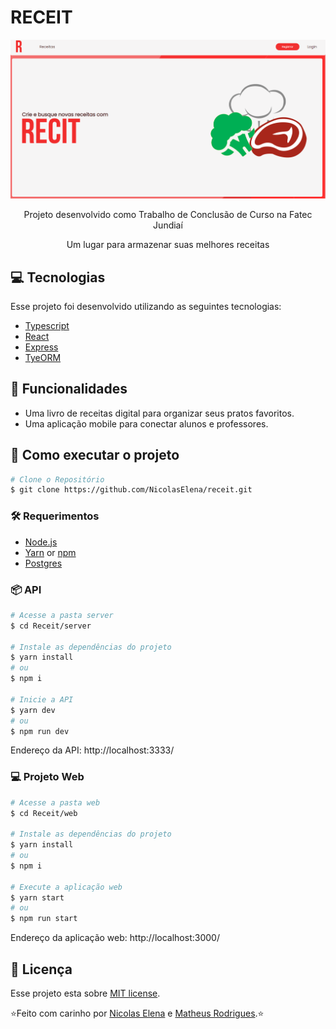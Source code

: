 # RECEIT 

<p align="center">	
   <img src="./.github/receit.PNG" alt="Proffy" width="620"/>
</p>
<p align="center">	
  Projeto desenvolvido como Trabalho de Conclusão de Curso na Fatec Jundiaí
  </p><p align="center">	
 Um lugar para armazenar suas melhores receitas
   </p>
  
## :computer: Tecnologias
Esse projeto foi desenvolvido utilizando as seguintes tecnologias:

* [Typescript][typescript-url]      
* [React][react-url]        
* [Express][express-url] 
* [TyeORM][typeorm-url]

## :pencil: Funcionalidades

* Uma livro de receitas digital para  organizar seus pratos favoritos.
* Uma aplicação mobile para conectar alunos e professores.

## 📲 Como executar o projeto
```bash
# Clone o Repositório
$ git clone https://github.com/NicolasElena/receit.git
```
### 🛠 Requerimentos
* [Node.js][node-url]
* [Yarn][yarn-url] or [npm][npm-url]
* [Postgres][postgres-url]

### 📦 API

```bash
# Acesse a pasta server
$ cd Receit/server

# Instale as dependências do projeto
$ yarn install
# ou
$ npm i

# Inicie a API
$ yarn dev
# ou
$ npm run dev
```
Endereço da API: http://localhost:3333/

### 💻 Projeto Web

```bash
# Acesse a pasta web
$ cd Receit/web

# Instale as dependências do projeto
$ yarn install
# ou
$ npm i

# Execute a aplicação web
$ yarn start
# ou
$ npm run start
```
Endereço da aplicação web: http://localhost:3000/


## 📓 Licença
Esse projeto esta sobre [MIT license](./LICENSE).

⭐️Feito com carinho por [Nicolas Elena][nick-profile-url] e [Matheus Rodrigues][matt-profile-url].⭐️ 

<!-- VARS -->

[express-url]: https://expressjs.com/
[react-url]: https://reactjs.org/   
[nick-profile-url]: https://github.com/NicolasElena
[matt-profile-url]: https://github.com/Th3Matts
[node-url]: https://nodejs.org/en
[yarn-url]: https://classic.yarnpkg.com/
[npm-url]:  https://www.npmjs.com/
[expo-url]: https://expo.io/
[expo-url-mobile]: https://play.google.com/store/apps/details?id=host.exp.exponent
[typescript-url]: https://www.typescriptlang.org/ 
[typeorm-url]:  https://typeorm.io/#/
[postgres-url]: https://www.postgresql.org/

<!-- VARS -->

